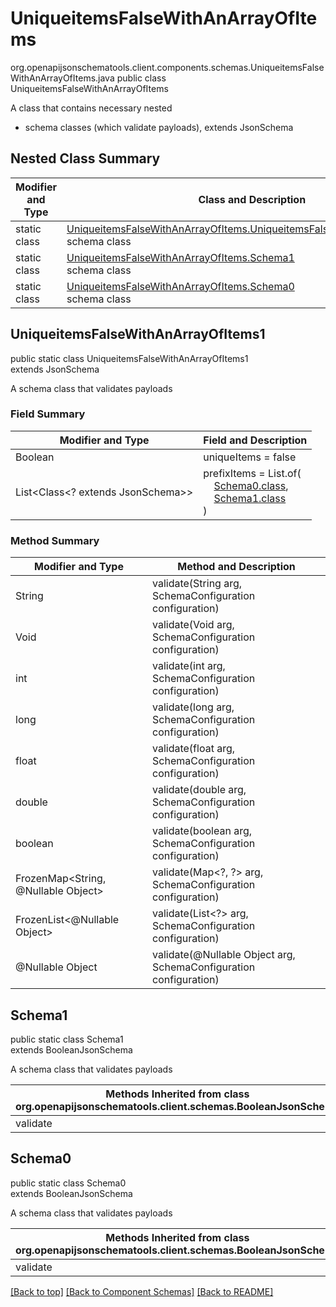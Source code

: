 # UniqueitemsFalseWithAnArrayOfItems
org.openapijsonschematools.client.components.schemas.UniqueitemsFalseWithAnArrayOfItems.java
public class UniqueitemsFalseWithAnArrayOfItems

A class that contains necessary nested
- schema classes (which validate payloads), extends JsonSchema

## Nested Class Summary
| Modifier and Type | Class and Description |
| ----------------- | ---------------------- |
| static class | [UniqueitemsFalseWithAnArrayOfItems.UniqueitemsFalseWithAnArrayOfItems1](#uniqueitemsfalsewithanarrayofitems1)<br> schema class |
| static class | [UniqueitemsFalseWithAnArrayOfItems.Schema1](#schema1)<br> schema class |
| static class | [UniqueitemsFalseWithAnArrayOfItems.Schema0](#schema0)<br> schema class |

## UniqueitemsFalseWithAnArrayOfItems1
public static class UniqueitemsFalseWithAnArrayOfItems1<br>
extends JsonSchema

A schema class that validates payloads

### Field Summary
| Modifier and Type | Field and Description |
| ----------------- | ---------------------- |
| Boolean | uniqueItems = false |
| List<Class<? extends JsonSchema>> | prefixItems = List.of(<br>&nbsp;&nbsp;&nbsp;&nbsp;[Schema0.class](#schema0),<br>&nbsp;&nbsp;&nbsp;&nbsp;[Schema1.class](#schema1)<br>)<br> |

### Method Summary
| Modifier and Type | Method and Description |
| ----------------- | ---------------------- |
| String | validate(String arg, SchemaConfiguration configuration) |
| Void | validate(Void arg, SchemaConfiguration configuration) |
| int | validate(int arg, SchemaConfiguration configuration) |
| long | validate(long arg, SchemaConfiguration configuration) |
| float | validate(float arg, SchemaConfiguration configuration) |
| double | validate(double arg, SchemaConfiguration configuration) |
| boolean | validate(boolean arg, SchemaConfiguration configuration) |
| FrozenMap<String, @Nullable Object> | validate(Map&lt;?, ?&gt; arg, SchemaConfiguration configuration) |
| FrozenList<@Nullable Object> | validate(List<?> arg, SchemaConfiguration configuration) |
| @Nullable Object | validate(@Nullable Object arg, SchemaConfiguration configuration) |
## Schema1
public static class Schema1<br>
extends BooleanJsonSchema

A schema class that validates payloads

| Methods Inherited from class org.openapijsonschematools.client.schemas.BooleanJsonSchema |
| ------------------------------------------------------------------ |
| validate                                                           |

## Schema0
public static class Schema0<br>
extends BooleanJsonSchema

A schema class that validates payloads

| Methods Inherited from class org.openapijsonschematools.client.schemas.BooleanJsonSchema |
| ------------------------------------------------------------------ |
| validate                                                           |

[[Back to top]](#top) [[Back to Component Schemas]](../../../README.md#Component-Schemas) [[Back to README]](../../../README.md)
